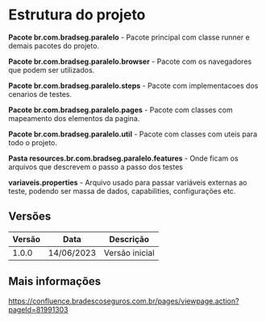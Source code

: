 # Estrutura do projeto


**Pacote br.com.bradseg.paralelo** - Pacote principal com classe runner e demais pacotes do projeto.

**Pacote br.com.bradseg.paralelo.browser** - Pacote com os navegadores que podem ser utilizados.

**Pacote br.com.bradseg.paralelo.steps** - Pacote com implementacoes dos cenarios de testes.

**Pacote br.com.bradseg.paralelo.pages** - Pacote com classes com mapeamento dos elementos da pagina.

**Pacote br.com.bradseg.paralelo.util** - Pacote com classes com uteis para todo o projeto.

**Pasta resources.br.com.bradseg.paralelo.features** - Onde ficam os arquivos que descrevem o passo a passo dos testes

**variaveis.properties** - Arquivo usado para passar variáveis externas ao teste, podendo ser massa de dados, capabilities, configurações etc.

## Versões
| Versão | Data       | Descrição                                                                            |
|--------|------------|--------------------------------------------------------------------------------------|
| 1.0.0  | 14/06/2023 | Versão inicial                                                                       |

## Mais informações

https://confluence.bradescoseguros.com.br/pages/viewpage.action?pageId=81991303